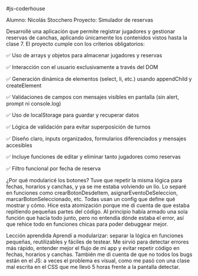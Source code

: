 #js-coderhouse

Alumno: Nicolás Stocchero
Proyecto: Simulador de reservas

Desarrollé una aplicación que permite registrar jugadores y gestionar reservas de canchas, aplicando únicamente los contenidos vistos hasta la clase 7. El proyecto cumple con los criterios obligatorios:

✅ Uso de arrays y objetos para almacenar jugadores y reservas

✅ Interacción con el usuario exclusivamente a través del DOM

✅ Generación dinámica de elementos (select, li, etc.) usando appendChild y createElement

✅ Validaciones de campos con mensajes visibles en pantalla (sin alert, prompt ni console.log)

✅ Uso de localStorage para guardar y recuperar datos

✅ Lógica de validación para evitar superposición de turnos

✅ Diseño claro, inputs organizados, formularios diferenciados y mensajes accesibles

✅ Incluye funciones de editar y eliminar tanto jugadores como reservas

✅ Filtro funcional por fecha de reserva

¿Por qué modularicé los botones?
Tuve que repetir la misma lógica para fechas, horarios y canchas, y ya se me estaba volviendo un lío.
Lo separé en funciones como crearBotonDesdeItem, asignarEventoDeSeleccion, marcarBotonSeleccionado, etc.
Todas usan un config que define qué mostrar y cómo.
Hice esta atomización porque me di cuenta de que estaba repitiendo pequeñas partes del código.
Al principio había armado una sola función que hacía todo junto, pero no entendía dónde estaba el error, así que rehice todo en funciones chicas para poder debuggear mejor.

Lección aprendida
Aprendí a modularizar: separar la lógica en funciones pequeñas, reutilizables y fáciles de testear.
Me sirvió para detectar errores más rápido, entender mejor el flujo de mi app y evitar repetir código en fechas, horarios y canchas.
También me di cuenta de que no todos los bugs están en el JS: a veces el problema es visual, como me pasó con una clase mal escrita en el CSS que me llevó 5 horas frente a la pantalla detectar.
